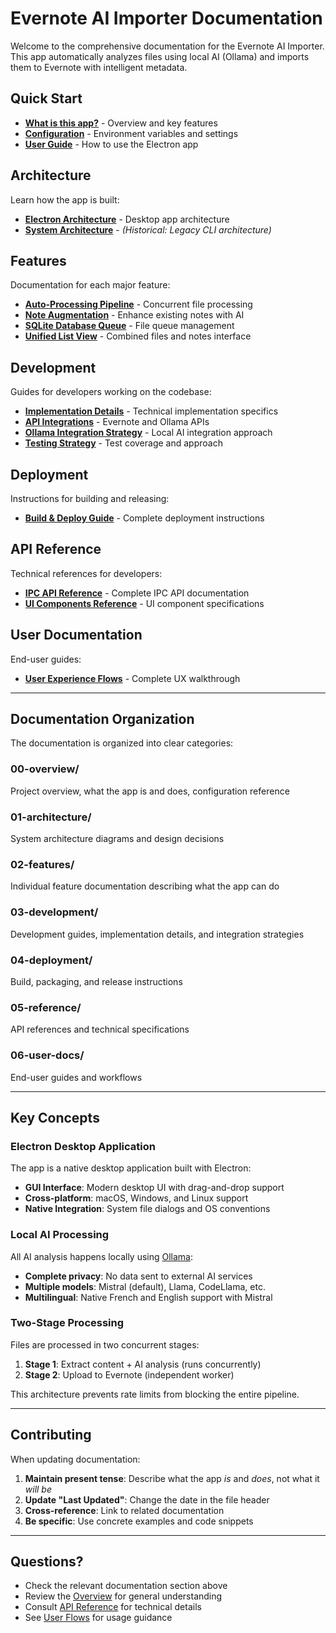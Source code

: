 # Evernote AI Importer Documentation

Welcome to the comprehensive documentation for the Evernote AI Importer. This app automatically analyzes files using local AI (Ollama) and imports them to Evernote with intelligent metadata.

## Quick Start

- **[What is this app?](00-overview/README.md)** - Overview and key features
- **[Configuration](00-overview/configuration.md)** - Environment variables and settings
- **[User Guide](06-user-docs/electron-user-flows.md)** - How to use the Electron app

## Architecture

Learn how the app is built:

- **[Electron Architecture](01-architecture/electron-architecture.md)** - Desktop app architecture
- **[System Architecture](01-architecture/system-architecture.md)** - *(Historical: Legacy CLI architecture)*

## Features

Documentation for each major feature:

- **[Auto-Processing Pipeline](02-features/auto-processing-pipeline.md)** - Concurrent file processing
- **[Note Augmentation](02-features/note-augmentation.md)** - Enhance existing notes with AI
- **[SQLite Database Queue](02-features/sqlite-database.md)** - File queue management
- **[Unified List View](02-features/unified-list.md)** - Combined files and notes interface

## Development

Guides for developers working on the codebase:

- **[Implementation Details](03-development/implementation-details.md)** - Technical implementation specifics
- **[API Integrations](03-development/api-integrations.md)** - Evernote and Ollama APIs
- **[Ollama Integration Strategy](03-development/electron-ollama-integration.md)** - Local AI integration approach
- **[Testing Strategy](03-development/testing-strategy.md)** - Test coverage and approach

## Deployment

Instructions for building and releasing:

- **[Build & Deploy Guide](04-deployment/electron-build-deploy.md)** - Complete deployment instructions

## API Reference

Technical references for developers:

- **[IPC API Reference](05-reference/electron-ipc-api.md)** - Complete IPC API documentation
- **[UI Components Reference](05-reference/ui-specification.md)** - UI component specifications

## User Documentation

End-user guides:

- **[User Experience Flows](06-user-docs/electron-user-flows.md)** - Complete UX walkthrough

---

## Documentation Organization

The documentation is organized into clear categories:

### 00-overview/
Project overview, what the app is and does, configuration reference

### 01-architecture/
System architecture diagrams and design decisions

### 02-features/
Individual feature documentation describing what the app can do

### 03-development/
Development guides, implementation details, and integration strategies

### 04-deployment/
Build, packaging, and release instructions

### 05-reference/
API references and technical specifications

### 06-user-docs/
End-user guides and workflows

---

## Key Concepts

### Electron Desktop Application

The app is a native desktop application built with Electron:
- **GUI Interface**: Modern desktop UI with drag-and-drop support
- **Cross-platform**: macOS, Windows, and Linux support
- **Native Integration**: System file dialogs and OS conventions

### Local AI Processing

All AI analysis happens locally using [Ollama](https://ollama.ai):
- **Complete privacy**: No data sent to external AI services
- **Multiple models**: Mistral (default), Llama, CodeLlama, etc.
- **Multilingual**: Native French and English support with Mistral

### Two-Stage Processing

Files are processed in two concurrent stages:
1. **Stage 1**: Extract content + AI analysis (runs concurrently)
2. **Stage 2**: Upload to Evernote (independent worker)

This architecture prevents rate limits from blocking the entire pipeline.

---

## Contributing

When updating documentation:

1. **Maintain present tense**: Describe what the app *is* and *does*, not what it *will be*
2. **Update "Last Updated"**: Change the date in the file header
3. **Cross-reference**: Link to related documentation
4. **Be specific**: Use concrete examples and code snippets

---

## Questions?

- Check the relevant documentation section above
- Review the [Overview](00-overview/README.md) for general understanding
- Consult [API Reference](05-reference/electron-ipc-api.md) for technical details
- See [User Flows](06-user-docs/electron-user-flows.md) for usage guidance
